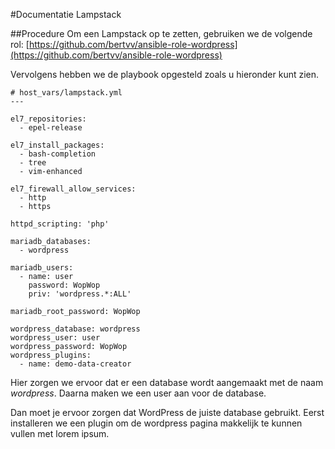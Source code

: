 #Documentatie Lampstack

##Procedure
Om een Lampstack op te zetten, gebruiken we de volgende rol: [https://github.com/bertvv/ansible-role-wordpress](https://github.com/bertvv/ansible-role-wordpress)

Vervolgens hebben we de playbook opgesteld zoals u hieronder kunt zien.

	# host_vars/lampstack.yml
	---
	
	el7_repositories:
	  - epel-release
	
	el7_install_packages:
	  - bash-completion
	  - tree
	  - vim-enhanced
	
	el7_firewall_allow_services:
	  - http
	  - https
	
	httpd_scripting: 'php'
	
	mariadb_databases:
	  - wordpress
	
	mariadb_users:
	  - name: user
	    password: WopWop
	    priv: 'wordpress.*:ALL'
	
	mariadb_root_password: WopWop
	
	wordpress_database: wordpress
	wordpress_user: user
	wordpress_password: WopWop
	wordpress_plugins: 
	  - name: demo-data-creator

Hier zorgen we ervoor dat er een database wordt aangemaakt met de naam *wordpress*. Daarna maken we een user aan voor de database.

Dan moet je ervoor zorgen dat WordPress de juiste database gebruikt. Eerst installeren we een plugin om de wordpress pagina makkelijk te kunnen vullen met lorem ipsum.
